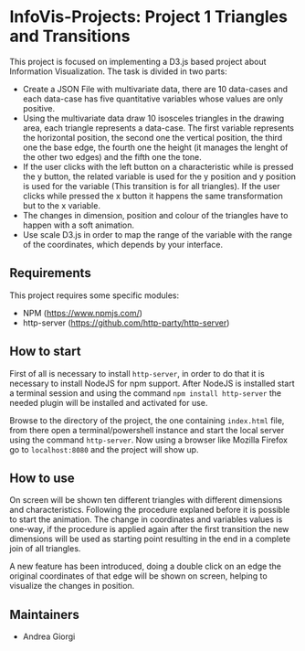 # InfoVis-Projects: Project 1 Triangles and Transitions

This project is focused on implementing a D3.js based project about Information Visualization. The task is divided in two parts:
* Create a JSON File with multivariate data, there are 10 data-cases and each data-case has five quantitative variables whose values are only positive.
* Using the multivariate data draw 10 isosceles triangles in the drawing area, each triangle represents a data-case. The first variable represents the horizontal position, the second one the vertical position, the third one the base edge, the fourth one the height (it manages the lenght of the other two edges) and the fifth one the tone. 
* If the user clicks with the left button on a characteristic while is pressed the y button, the related variable is used for the y position and y position is used for the variable (This transition is for all triangles). If the user clicks while pressed the x button it happens the same transformation but to the x variable. 
* The changes in dimension, position and colour of the triangles have to happen with a soft animation.
* Use scale D3.js in order to map the range of the variable with the range of the coordinates, which depends by your interface. 


Requirements
------------

This project requires some specific modules:

 * NPM (https://www.npmjs.com/)
 * http-server (https://github.com/http-party/http-server)

How to start
------------

First of all is necessary to install ```http-server```, in order to do that it is necessary to install NodeJS for npm support. After NodeJS is installed start a terminal session and using the command ```npm install http-server``` the needed plugin will be installed and activated for use. 

Browse to the directory of the project, the one containing ```index.html``` file, from there open a terminal/powershell instance and start the local server using the command ```http-server```. Now using a browser like Mozilla Firefox go to ```localhost:8080``` and the project will show up. 

How to use
------------

On screen will be shown ten different triangles with different dimensions and characteristics. Following the procedure explaned before it is possible to start the animation. The change in coordinates and variables values is one-way, if the procedure is applied again after the first transition the new dimensions will be used as starting point resulting in the end in a complete join of all triangles. 

A new feature has been introduced, doing a double click on an edge the original coordinates of that edge will be shown on screen, helping to visualize the changes in position. 

Maintainers
------------

- Andrea Giorgi

